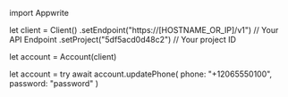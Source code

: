 import Appwrite

let client = Client()
    .setEndpoint("https://[HOSTNAME_OR_IP]/v1") // Your API Endpoint
    .setProject("5df5acd0d48c2") // Your project ID

let account = Account(client)

let account = try await account.updatePhone(
    phone: "+12065550100",
    password: "password"
)

